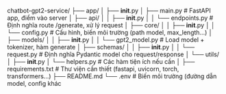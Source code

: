 chatbot-gpt2-service/ 
├── app/
│   ├── __init__.py
│   ├── main.py                    # FastAPI app, điểm vào server
│   ├── api/
│   │   ├── __init__.py
│   │   └── endpoints.py          # Định nghĩa route /generate, xử lý request
│   ├── core/
│   │   ├── __init__.py
│   │   └── config.py             # Cấu hình, biến môi trường (path model, max_length...)
│   ├── models/
│   │   ├── __init__.py
│   │   └── gpt2_model.py         # Load model + tokenizer, hàm generate
│   ├── schemas/
│   │   ├── __init__.py
│   │   └── request.py            # Định nghĩa Pydantic model cho request/response
│   └── utils/
│       ├── __init__.py
│       └── helpers.py            # Các hàm tiện ích nếu cần
│
├── requirements.txt              # Thư viện cần thiết (fastapi, uvicorn, torch, transformers...)
├── README.md
└── .env                         # Biến môi trường (đường dẫn model, config khác